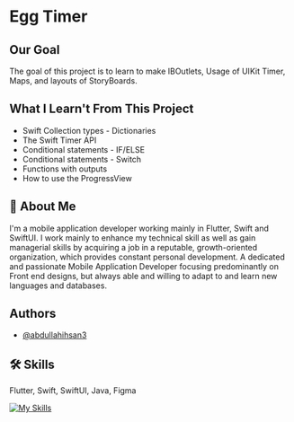 # Egg Timer

## Our Goal
The goal of this project is to learn to make IBOutlets, Usage of UIKit Timer, Maps, and layouts of StoryBoards.

## What I Learn't From This Project
  * Swift Collection types - Dictionaries
  * The Swift Timer API
  * Conditional statements - IF/ELSE
  * Conditional statements - Switch
  * Functions with outputs
  * How to use the ProgressView

## 🚀 About Me
I'm a mobile application developer working mainly in Flutter, Swift and SwiftUI. I work mainly to enhance my technical skill as well as gain managerial skills by acquiring a job in a reputable, growth-oriented organization, which provides constant personal development. A dedicated and passionate Mobile Application Developer focusing predominantly on Front end designs, but always able and willing to adapt to and learn new languages and databases.

## Authors

- [@abdullahihsan3](https://www.github.com/abdullahihsan3)

## 🛠 Skills
Flutter, Swift, SwiftUI, Java, Figma

[![My Skills](https://skills.thijs.gg/icons?i=flutter,dart,swift,java,mongodb)](https://skills.thijs.gg)




